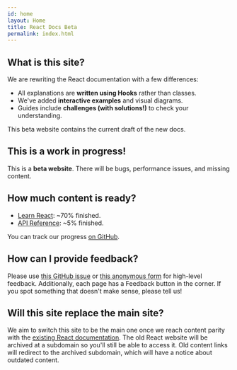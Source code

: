 ```yaml
---
id: home
layout: Home
title: React Docs Beta
permalink: index.html
---
```


<HomepageHero />

## What is this site?

We are rewriting the React documentation with a few differences:

- All explanations are **written using Hooks** rather than classes.
- We've added **interactive examples** and visual diagrams.
- Guides include **challenges (with solutions!)** to check your understanding.

This beta website contains the current draft of the new docs.

## This is a work in progress!

This is a **beta website**. There will be bugs, performance issues, and missing content.

## How much content is ready?

* [Learn React](/learn): ~70% finished.
* [API Reference](/reference): ~5% finished.

You can track our progress [on GitHub](https://github.com/reactjs/reactjs.org/issues/3308).

## How can I provide feedback?

Please use [this GitHub issue](https://github.com/reactjs/reactjs.org/issues/3308) or [this anonymous form](https://www.surveymonkey.co.uk/r/Y6GH986) for high-level feedback. Additionally, each page has a Feedback button in the corner. If you spot something that doesn't make sense, please tell us!

## Will this site replace the main site?

We aim to switch this site to be the main one once we reach content parity with the [existing React documentation](https://reactjs.org/). The old React website will be archived at a subdomain so you'll still be able to access it. Old content links will redirect to the archived subdomain, which will have a notice about outdated content.
